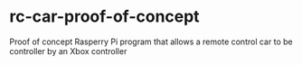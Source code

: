 # rc-car-proof-of-concept
Proof of concept Rasperry Pi program that allows a remote control car to be controller by an Xbox controller
